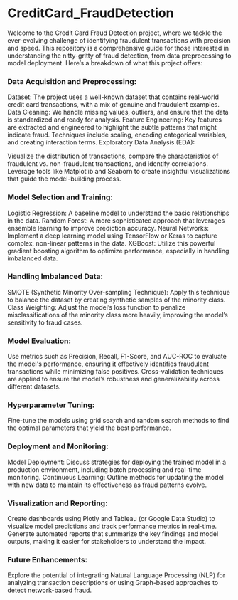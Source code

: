 # CreditCard_FraudDetection

Welcome to the Credit Card Fraud Detection project, where we tackle the ever-evolving challenge of identifying fraudulent transactions with precision and speed. This repository is a comprehensive guide for those interested in understanding the nitty-gritty of fraud detection, from data preprocessing to model deployment. Here’s a breakdown of what this project offers:

### Data Acquisition and Preprocessing:

Dataset: The project uses a well-known dataset that contains real-world credit card transactions, with a mix of genuine and fraudulent examples.
Data Cleaning: We handle missing values, outliers, and ensure that the data is standardized and ready for analysis.
Feature Engineering: Key features are extracted and engineered to highlight the subtle patterns that might indicate fraud. Techniques include scaling, encoding categorical variables, and creating interaction terms.
Exploratory Data Analysis (EDA):

Visualize the distribution of transactions, compare the characteristics of fraudulent vs. non-fraudulent transactions, and identify correlations.
Leverage tools like Matplotlib and Seaborn to create insightful visualizations that guide the model-building process.

### Model Selection and Training:

Logistic Regression: A baseline model to understand the basic relationships in the data.
Random Forest: A more sophisticated approach that leverages ensemble learning to improve prediction accuracy.
Neural Networks: Implement a deep learning model using TensorFlow or Keras to capture complex, non-linear patterns in the data.
XGBoost: Utilize this powerful gradient boosting algorithm to optimize performance, especially in handling imbalanced data.

### Handling Imbalanced Data:

SMOTE (Synthetic Minority Over-sampling Technique): Apply this technique to balance the dataset by creating synthetic samples of the minority class.
Class Weighting: Adjust the model’s loss function to penalize misclassifications of the minority class more heavily, improving the model’s sensitivity to fraud cases.

### Model Evaluation:

Use metrics such as Precision, Recall, F1-Score, and AUC-ROC to evaluate the model's performance, ensuring it effectively identifies fraudulent transactions while minimizing false positives.
Cross-validation techniques are applied to ensure the model’s robustness and generalizability across different datasets.

### Hyperparameter Tuning:

Fine-tune the models using grid search and random search methods to find the optimal parameters that yield the best performance.

### Deployment and Monitoring:

Model Deployment: Discuss strategies for deploying the trained model in a production environment, including batch processing and real-time monitoring.
Continuous Learning: Outline methods for updating the model with new data to maintain its effectiveness as fraud patterns evolve.

### Visualization and Reporting:

Create dashboards using Plotly and Tableau (or Google Data Studio) to visualize model predictions and track performance metrics in real-time.
Generate automated reports that summarize the key findings and model outputs, making it easier for stakeholders to understand the impact.

### Future Enhancements:

Explore the potential of integrating Natural Language Processing (NLP) for analyzing transaction descriptions or using Graph-based approaches to detect network-based fraud.
